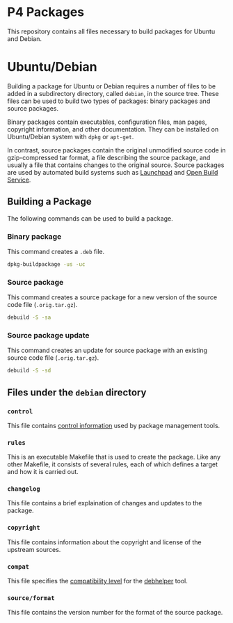 # P4 Packages

This repository contains all files necessary to build packages for Ubuntu and Debian.

# Ubuntu/Debian

Building a package for Ubuntu or Debian requires a number of files to be added in a subdirectory directory, called `debian`, in the source tree. These files can be used to build two types of packages: binary packages and source packages.

Binary packages contain executables, configuration files, man pages, copyright information, and other documentation. They can be installed on Ubuntu/Debian system with `dpkg` or `apt-get`.

In contrast, source packages contain the original unmodified source code in gzip-compressed tar format, a file describing the source package, and usually a file that contains changes to the original source. Source packages are used by automated build systems such as [Launchpad](https://launchpad.net/) and [Open Build Service](https://openbuildservice.org/).

## Building a Package

The following commands can be used to build a package.

### Binary package

This command creates a `.deb` file.
```bash
dpkg-buildpackage -us -uc
```

### Source package

This command creates a source package for a new version of the source code file (`.orig.tar.gz`).
```bash
debuild -S -sa
```

### Source package update

This command creates an update for source package with an existing source code file (`.orig.tar.gz`).
```bash
debuild -S -sd
```

## Files under the `debian` directory

### `control`

This file contains [control information](https://www.debian.org/doc/debian-policy/ch-controlfields.html) used by package management tools.

### `rules`

This is an executable Makefile that is used to create the package. Like any other Makefile, it consists of several rules, each of which defines a target and how it is carried out.

### `changelog`

This file contains a brief explaination of changes and updates to the package.

### `copyright`

This file contains information about the copyright and license of the upstream sources.

### `compat`

This file specifies the [compatibility level](https://manpages.debian.org/bullseye/debhelper/debhelper.7.en.html#COMPATIBILITY_LEVELS) for the [debhelper](https://packages.debian.org/search?keywords=debhelper) tool.

### `source/format`

This file contains the version number for the format of the source package.
